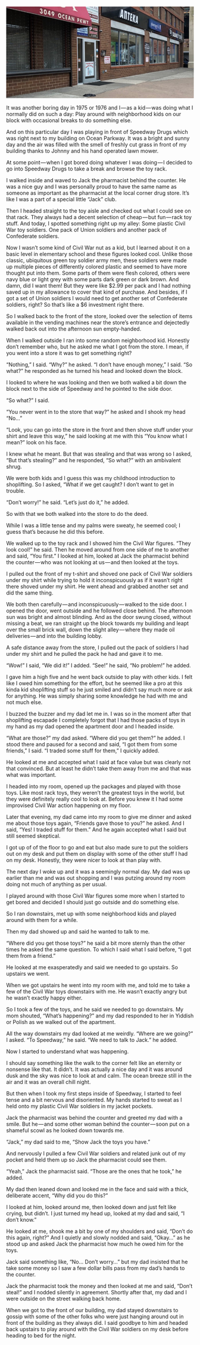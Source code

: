 <!-----
title: The Time I Shoplifted from Speedway Drugs
description: About the Time I Shoplifted Some Civil War from the Corner Drugstore
date: '2018-11-25T01:06:37.037Z'
slug: 17157c601f4e
----->

![](../img/The-Time-I-Shoplifted-from-Speedway-Drugs.jpg)
<!--The side of the retail space that once housed Speedway Drugs; it’s now a Duane Reade and medical center. That door near the center of the picture is about where the old Speedway Drugs side door—that I used for exiting after grabbing stuff—used to be. (Photo by Jack Szwergold; Taken November 24, 2018)-->

It was another boring day in 1975 or 1976 and I — as a kid — was doing what I normally did on such a day: Play around with neighborhood kids on our block with occasional breaks to do something else.

And on this particular day I was playing in front of Speedway Drugs which was right next to my building on Ocean Parkway. It was a bright and sunny day and the air was filled with the smell of freshly cut grass in front of my building thanks to Johnny and his hand operated lawn mower.

At some point — when I got bored doing whatever I was doing — I decided to go into Speedway Drugs to take a break and browse the toy rack.

I walked inside and waved to Jack the pharmacist behind the counter. He was a nice guy and I was personally proud to have the same name as someone as important as the pharmacist at the local corner drug store. It’s like I was a part of a special little “Jack” club.

Then I headed straight to the toy aisle and checked out what I could see on that rack. They always had a decent selection of cheap — but fun — rack toy stuff. And today, I spotted something right up my alley: Some plastic Civil War toy soldiers. One pack of Union soldiers and another pack of Confederate soldiers.

Now I wasn’t some kind of Civil War nut as a kid, but I learned about it on a basic level in elementary school and these figures looked cool. Unlike those classic, ubiquitous green toy soldier army men, these soldiers were made up multiple pieces of differently colored plastic and seemed to have more thought put into them. Some parts of them were flesh colored, others were navy blue or light grey with some parts dark green or dark brown. And damn, did I want them! But they were like $2.99 per pack and I had nothing saved up in my allowance to cover that kind of purchase. And besides, if I got a set of Union soldiers I would need to get another set of Confederate soldiers, right? So that’s like a $6 investment right there.

So I walked back to the front of the store, looked over the selection of items available in the vending machines near the store’s entrance and dejectedly walked back out into the afternoon sun empty-handed.

When I walked outside I ran into some random neighborhood kid. Honestly don’t remember who, but he asked me what I got from the store. I mean, if you went into a store it was to get something right?

“Nothing,” I said. “Why?” he asked. “I don’t have enough money,” I said. “So what?” he responded as he turned his head and looked down the block.

I looked to where he was looking and then we both walked a bit down the block next to the side of Speedway and he pointed to the side door.

“So what?” I said.

“You never went in to the store that way?” he asked and I shook my head “No…”

“Look, you can go into the store in the front and then shove stuff under your shirt and leave this way,” he said looking at me with this “You know what I mean?” look on his face.

I knew what he meant. But that was stealing and that was wrong so I asked, “But that’s stealing?” and he responded, “So what?” with an ambivalent shrug.

We were both kids and I guess this was my childhood introduction to shoplifting. So I asked, “What if we get caught? I don’t want to get in trouble.

“Don’t worry!” he said. “Let’s just do it,” he added.

So with that we both walked into the store to do the deed.

While I was a little tense and my palms were sweaty, he seemed cool; I guess that’s because he did this before.

We walked up to the toy rack and I showed him the Civil War figures. “They look cool!” he said. Then he moved around from one side of me to another and said, “You first.” I looked at him, looked at Jack the pharmacist behind the counter — who was not looking at us — and then looked at the toys.

I pulled out the front of my t-shirt and shoved one pack of Civil War soldiers under my shirt while trying to hold it inconspicuously as if it wasn’t right there shoved under my shirt. He went ahead and grabbed another set and did the same thing.

We both then carefully — and inconspicuously — walked to the side door. I opened the door, went outside and he followed close behind. The afternoon sun was bright and almost blinding. And as the door swung closed, without missing a beat, we ran straight up the block towards my building and leapt over the small brick wall, down the slight alley — where they made oil deliveries — and into the building lobby.

A safe distance away from the store, I pulled out the pack of soldiers I had under my shirt and he pulled the pack he had and gave it to me.

“Wow!” I said, “We did it!” I added. “See!” he said, “No problem!” he added.

I gave him a high five and he went back outside to play with other kids. I felt like I owed him something for the effort, but he seemed like a pro at this kinda kid shoplifting stuff so he just smiled and didn’t say much more or ask for anything. He was simply sharing some knowledge he had with me and not much else.

I buzzed the buzzer and my dad let me in. I was so in the moment after that shoplifting escapade I completely forgot that I had those packs of toys in my hand as my dad opened the apartment door and I headed inside.

“What are those?” my dad asked. “Where did you get them?” he added. I stood there and paused for a second and said, “I got them from some friends,” I said. “I traded some stuff for them,” I quickly added.

He looked at me and accepted what I said at face value but was clearly not that convinced. But at least he didn’t take them away from me and that was what was important.

I headed into my room, opened up the packages and played with those toys. Like most rack toys, they weren’t the greatest toys in the world, but they were definitely really cool to look at. Before you knew it I had some improvised Civil War action happening on my floor.

Later that evening, my dad came into my room to give me dinner and asked me about those toys again, “Friends gave those to you?” he asked. And I said, “Yes! I traded stuff for them.” And he again accepted what I said but still seemed skeptical.

I got up of of the floor to go and eat but also made sure to put the soldiers out on my desk and put them on display with some of the other stuff I had on my desk. Honestly, they were nicer to look at than play with.

The next day I woke up and it was a seemingly normal day. My dad was up earlier than me and was out shopping and I was putzing around my room doing not much of anything as per usual.

I played around with those Civil War figures some more when I started to get bored and decided I should just go outside and do something else.

So I ran downstairs, met up with some neighborhood kids and played around with them for a while.

Then my dad showed up and said he wanted to talk to me.

“Where did you get those toys?” he said a bit more sternly than the other times he asked the same question. To which I said what I said before, “I got them from a friend.”

He looked at me exasperatedly and said we needed to go upstairs. So upstairs we went.

When we got upstairs he went into my room with me, and told me to take a few of the Civil War toys downstairs with me. He wasn’t exactly angry but he wasn’t exactly happy either.

So I took a few of the toys, and he said we needed to go downstairs. My mom shouted, “What’s happening?” and my dad responded to her in Yiddish or Polish as we walked out of the apartment.

All the way downstairs my dad looked at me weirdly. “Where are we going?” I asked. “To Speedway,” he said. “We need to talk to Jack.” he added.

Now I started to understand what was happening.

I should say something like the walk to the corner felt like an eternity or nonsense like that. It didn’t. It was actually a nice day and it was around dusk and the sky was nice to look at and calm. The ocean breeze still in the air and it was an overall chill night.

But then when I took my first steps inside of Speedway, I started to feel tense and a bit nervous and disoriented. My hands started to sweat as I held onto my plastic Civil War soldiers in my jacket pockets.

Jack the pharmacist was behind the counter and greeted my dad with a smile. But he — and some other woman behind the counter — soon put on a shameful scowl as he looked down towards me.

“Jack,” my dad said to me, “Show Jack the toys you have.”

And nervously I pulled a few Civil War soldiers and related junk out of my pocket and held them up so Jack the pharmacist could see them.

“Yeah,” Jack the pharmacist said. “Those are the ones that he took,” he added.

My dad then leaned down and looked me in the face and said with a thick, deliberate accent, “Why did you do this?”

I looked at him, looked around me, then looked down and just felt like crying, but didn’t. I just turned my head up, looked at my dad and said, “I don’t know.”

He looked at me, shook me a bit by one of my shoulders and said, “Don’t do this again, right?” And I quietly and slowly nodded and said, “Okay…” as he stood up and asked Jack the pharmacist how much he owed him for the toys.

Jack said something like, “No… Don’t worry…” but my dad insisted that he take some money so I saw a few dollar bills pass from my dad’s hands to the counter.

Jack the pharmacist took the money and then looked at me and said, “Don’t steal!” and I nodded silently in agreement. Shortly after that, my dad and I were outside on the street walking back home.

When we got to the front of our building, my dad stayed downstairs to gossip with some of the other folks who were just hanging around out in front of the building as they always did. I said goodbye to him and headed back upstairs to play around with the Civil War soldiers on my desk before heading to bed for the night.

